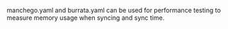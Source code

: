 manchego.yaml and burrata.yaml can be used for performance testing to measure memory usage when syncing and sync time.

